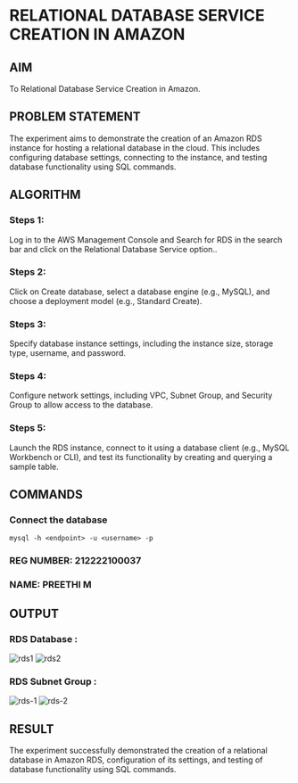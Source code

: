  # RELATIONAL DATABASE SERVICE CREATION IN AMAZON
## AIM
To Relational Database Service Creation in Amazon.
## PROBLEM STATEMENT
The experiment aims to demonstrate the creation of an Amazon RDS instance for hosting a relational database in the cloud. This includes configuring database settings, connecting to the instance, and testing database functionality using SQL commands.
## ALGORITHM
 ### Steps 1:
 Log in to the AWS Management Console and Search for RDS in the search bar and click on the Relational Database Service option..
 ### Steps 2:
 Click on Create database, select a database engine (e.g., MySQL), and choose a deployment model (e.g., Standard Create).
 ### Steps 3:
 Specify database instance settings, including the instance size, storage type, username, and password.
 ### Steps 4:
 Configure network settings, including VPC, Subnet Group, and Security Group to allow access to the database.
 ### Steps 5:
 Launch the RDS instance, connect to it using a database client (e.g., MySQL Workbench or CLI), and test its functionality by creating and querying a sample table.
## COMMANDS
### Connect the database
```
mysql -h <endpoint> -u <username> -p
```
### REG NUMBER: 212222100037
### NAME: PREETHI M

## OUTPUT
### RDS Database :
![rds1](https://github.com/user-attachments/assets/f622e06a-f4b5-4ece-ace5-16357239baf9)
![rds2](https://github.com/user-attachments/assets/cc7450af-5521-4ba2-9184-a64a76256205)
### RDS Subnet Group :
![rds-1](https://github.com/user-attachments/assets/058aa7a7-b8f5-4001-a3e7-90944f3a9c58)
![rds-2](https://github.com/user-attachments/assets/2b43f3d0-d23e-409a-a55d-6b46e553088d)

## RESULT
The experiment successfully demonstrated the creation of a relational database in Amazon RDS, configuration of its settings, and testing of database functionality using SQL commands.  


